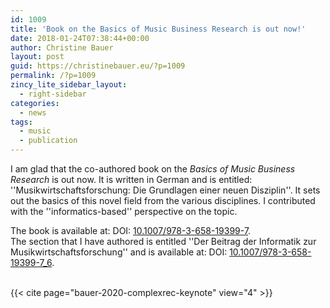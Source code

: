 ```yaml
---
id: 1009
title: 'Book on the Basics of Music Business Research is out now!'
date: 2018-01-24T07:38:44+00:00
author: Christine Bauer
layout: post
guid: https://christinebauer.eu/?p=1009
permalink: /?p=1009
zincy_lite_sidebar_layout:
  - right-sidebar
categories:
  - news
tags:
  - music
  - publication
---
```

I am glad that the co-authored book on the _Basics of Music Business Research_ is out now. It is written in German and is entitled: ''Musikwirtschaftsforschung: Die Grundlagen einer neuen Disziplin''. It sets out the basics of this novel field from the various disciplines. I contributed with the ''informatics-based'' perspective on the topic.

The book is available at: DOI: <a href="http://doi.org/10.1007/978-3-658-19399-7" rel="noopener noreferrer" target="_blank">10.1007/978-3-658-19399-7</a>.  
The section that I have authored is entitled ''Der Beitrag der Informatik zur Musikwirtschaftsforschung'' and is available at: DOI: <a href="http://doi.org/10.1007/978-3-658-19399-7_6" rel="noopener noreferrer" target="_blank">10.1007/978-3-658-19399-7_6</a>.


<br>
{{< cite page="bauer-2020-complexrec-keynote" view="4" >}}
